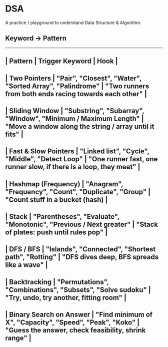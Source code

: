 # DSA

A practice / playground to understand Data Structure & Algorithm.

## Keyword -> Pattern
---
| Pattern | Trigger Keyword | Hook |
---
| Two Pointers | "Pair", "Closest", "Water", "Sorted Array", "Palindrome" | "Two runners from both ends racing towards each other" |
---
| Sliding Window | "Substring", "Subarray", "Window", "Minimum / Maximum Length" | "Move a window along the string / array until it fits" |
---
| Fast & Slow Pointers | "Linked list", "Cycle", "Middle", "Detect Loop" | "One runner fast, one runner slow, if there is a loop, they meet" |
---
| Hashmap (Frequency) | "Anagram", "Frequency", "Count", "Duplicate", "Group" | "Count stuff in a bucket (hash) |
---
| Stack | "Parentheses", "Evaluate", "Monotonic", "Previous / Next greater" | "Stack of plates: push until rules pop" |
---
| DFS / BFS | "Islands", "Connected", "Shortest path", "Rotting" | "DFS dives deep, BFS spreads like a wave" |
---
| Backtracking | "Permutations", "Combinations", "Subsets", "Solve sudoku" | "Try, undo, try another, fitting room" |
---
| Binary Search on Answer | "Find minimum of X", "Capacity", "Speed", "Peak", "Koko" | "Guess the answer, check feasibility, shrink range" |
---